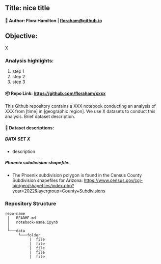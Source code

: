 
## Title: nice title 
#### 🤠 Author: Flora Hamilton | floraham@github.io 

## Objective: 
X


### Analysis highlights:
1) step 1
2) step 2
3) step 3



#### 📦 Repo Link: https://github.com/floraham/xxxx
This Github repository contains a XXX notebook conducting an analysis of XXX from [time] in [geographic region]. We use X datasets to conduct this analysis. Brief dataset description. 


#### 🔎 Dataset descriptions:

##### DATA SET X
- description 

##### Phoenix subdivision shapefile: 
- The Phoenix subdivision polygon is found in the Census County Subdivision shapefiles for Arizona:
https://www.census.gov/cgi-bin/geo/shapefiles/index.php?year=2022&layergroup=County+Subdivisions


### Repository Structure 
```
repo-name
 │   README.md  
 │   notebook-name.ipynb      
 │
 └───data
      └───folder 
           |  file
           |  file
           |  file
           |  file
           |  file
``` 
